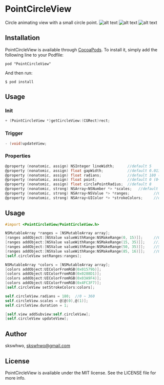 # PointCircleView

Circle animating view with a small circle point.
![alt text](https://github.com/skswhwo/PointCircleView/blob/master/1.jpeg "demo")
![alt text](https://github.com/skswhwo/PointCircleView/blob/master/2.jpeg "demo")
![alt text](https://github.com/skswhwo/PointCircleView/blob/master/3.jpeg "demo")

## Installation

PointCircleView is available through [CocoaPods](http://cocoapods.org). To install
it, simply add the following line to your Podfile:

`
pod "PointCircleView"
`

And then run:

`
$ pod install
`

## Usage

### Init
```objective-c
+ (PointCircleView *)getCircleView:(CGRect)rect;

```

### Trigger
```objective-c
- (void)updateView;
```

### Properties
```objective-c
@property (nonatomic, assign) NSInteger lineWidth;      //default 5
@property (nonatomic, assign) float gapWidth;           //default 0.013
@property (nonatomic, assign) float radians;            //default 180 (0~360)
@property (nonatomic, assign) float point;              //default 0 (0~100)
@property (nonatomic, assign) float circlePointRadius;  //default 8
@property (nonatomic, strong) NSArray<NSNumber *> *scales;   //default = [0,1], bounce = [1,2,1], '1' means original 'scale'
@property (nonatomic, strong) NSArray<NSValue *> *ranges;           //0 ~ 100, default = tint color
@property (nonatomic, strong) NSArray<UIColor *> *strokeColors;     //default = tint color

```

## Usage

```objective-c
#import <PointCircleView/PointCircleView.h>
```

```objective-c
NSMutableArray *ranges = [NSMutableArray array];
[ranges addObject:[NSValue valueWithRange:NSMakeRange(0, 15)]];     //0~14
[ranges addObject:[NSValue valueWithRange:NSMakeRange(15, 35)]];    //15~49
[ranges addObject:[NSValue valueWithRange:NSMakeRange(50, 35)]];    //50~84
[ranges addObject:[NSValue valueWithRange:NSMakeRange(85, 16)]];    //85~100
[self.circleView setRanges:ranges];

NSMutableArray *colors = [NSMutableArray array];
[colors addObject:UIColorFromRGB(0x01579b)];
[colors addObject:UIColorFromRGB(0x0288D1)];
[colors addObject:UIColorFromRGB(0x03A9F4)];
[colors addObject:UIColorFromRGB(0x4FC3F7)];
[self.circleView setStrokeColors:colors];

self.circleView.radians = 180;  //0 ~ 360
self.circleView.scales = @[@(0),@(1)];
self.circleView.duration = 1;

[self.view addSubview:self.circleView];
[self.circleView updateView];
```

## Author

skswhwo, skswhwo@gmail.com

## License

PointCircleView is available under the MIT license. See the LICENSE file for more info.
